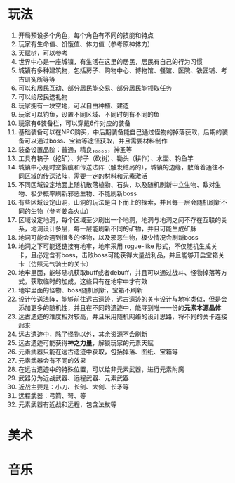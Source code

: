 # 玩法

1. 开局预设多个角色，每个角色有不同的技能和特点
2. 玩家有生命值、饥饿值、体力值（参考原神体力）
3. 天赋树，可以参考
4. 世界中心是一座城镇，有生活在这里的居民，居民有自己的行为习惯
5. 城镇有多种建筑物，包括房子、购物中心、博物馆、餐馆、医院、铁匠铺、考古研究所等等
6. 可以和居民互动、部分居民能交易、部分居民能领取任务
7. 可以给居民送礼物
8. 玩家拥有一块空地，可以自由种植、建造
9. 玩家可以钓鱼，设置不同区域、不同时刻有不同的鱼
10. 玩家有6装备栏，可以穿戴6件对应的装备
11. 基础装备可以在NPC购买，中后期装备能自己通过怪物的掉落获取，后期的装备可以通过boss、宝箱等途径获取，并且需要材料制作
12. 装备设置品阶：普通，精良，。。。。，神圣等
13. 工具有镐子（挖矿）、斧子（砍树）、锄头（耕作）、水壶、钓鱼竿
14. 城镇中心是时空裂痕和传送法阵（触发结局的），城镇的边缘，散落着通往不同区域的传送法阵，需要一定的材料和元素激活
15. 不同区域设定地面上随机散落植物、石头，以及随机刷新中立生物、敌对生物、极少概率刷新邪恶生物、不能刷新boss
16. 有些区域设定山洞，山洞的玩法是自下而上的探索，并且每一层会随机刷新不同的生物（参考姜岛火山）
17. 区域设定地洞，每个区域至少刷出一个地洞，地洞与地洞之间不存在互联的关系，地洞设计多层，每一层能刷新不同的矿物，并且可能生成矿脉
18. 地洞可能会遇到很多的怪物，以及邪恶生物，极少情况会刷新boss
19. 地洞之下可能还链接有地牢，地牢采用 rogue-like 形式，不仅随机生成关卡，且必定含有boss，击败boss可能获得大量战利品，并且能够开启宝箱关卡（仿照元气骑士的关卡）
20. 地牢里面，能够随机获取buff或者debuff，并且可以通过战斗、怪物掉落等方式，获取临时的加成，这些只有在地牢中才有效
21. 地牢里面的怪物、boss随机刷新，宝箱不刷新
22. 设计传送法阵，能够前往远古遗迹，远古遗迹的关卡设计与地牢类似，但是会添加更多的随机性，并且在不同的遗迹中，能寻到唯一一份的**元素本源晶体**
23. 远古遗迹的难度相对较高，并且采用随机网络的设计思路，将不同的关卡连接起来
24. 远古遗迹中，除了怪物以外，其余资源不会刷新
25. 远古遗迹可能获得**神之力量**，解锁玩家的元素天赋
26. 元素武器只能在远古遗迹中获取，包括掉落、图纸、宝箱等
27. 元素武器会有不同的效果
28. 在远古遗迹中的特殊位置，可以给非元素武器，进行元素附魔
29. 武器分为近战武器、远程武器、元素武器
30. 近战主要是：小刀、长剑、大剑、长矛等
31. 远程武器：弓箭、弩、等
32. 元素武器有近战和远程，包含法杖等

# 美术

# 音乐

